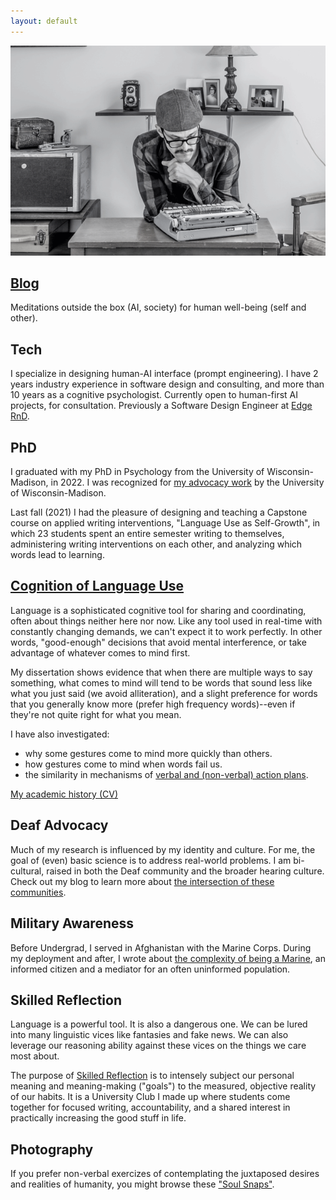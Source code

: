 ```yaml
---
layout: default
---
```


![Mark at the keys](/images/profile_main.gif)

## [Blog](/blog)
Meditations outside the box (AI, society) for human well-being (self and other).

## Tech  
I specialize in designing human-AI interface (prompt engineering). I have 2 years industry experience in software design and consulting, and more than 10 years as a cognitive psychologist. Currently open to human-first AI projects, for consultation. Previously a Software Design Engineer at [Edge RnD](edgernd.com).

## PhD  
I graduated with my PhD in Psychology from the University of Wisconsin-Madison, in 2022. I was recognized for [my advocacy work](https://grad.wisc.edu/diversity/graduate-student-service-scholarships/) by the University of Wisconsin-Madison.

Last fall (2021) I had the pleasure of designing and teaching a Capstone course on applied writing interventions, "Language Use as Self-Growth", in which 23 students spent an entire semester writing to themselves, administering writing interventions on each other, and analyzing which words lead to learning.

## [Cognition of Language Use](http://lcnl.wisc.edu/index.php/mark-koranda/)
Language is a sophisticated cognitive tool for sharing and coordinating, often about things neither here nor now. 
Like any tool used in real-time with constantly changing demands, we can't expect it to work perfectly. 
In other words, "good-enough" decisions that avoid mental interference, or take advantage of whatever comes to mind first. 

My dissertation shows evidence that when there are multiple ways to say something, what comes to mind will tend to be words that sound less like what you just said (we avoid alliteration), and a slight preference for words that you generally know more (prefer high frequency words)--even if they're not quite right for what you mean.

I have also investigated:  

- why some gestures come to mind more quickly than others.  
- how gestures come to mind when words fail us.  
- the similarity in mechanisms of [verbal and (non-verbal) action plans](https://www.frontiersin.org/articles/10.3389/fpsyg.2020.01193/full).
 
[My academic history (CV)](docs/cv-mark_koranda.pdf)

## Deaf Advocacy  
Much of my research is influenced by my identity and culture. For me, the goal of (even) basic science is to address real-world problems. I am bi-cultural, raised in both the Deaf community and the broader hearing culture. Check out my blog to learn more about [the intersection of these communities](https://thoughtrepair.wordpress.com/2013/10/05/talk-about-deafhood/). 

## Military Awareness  
Before Undergrad, I served in Afghanistan with the Marine Corps. During my deployment and after, I wrote about [the complexity of being a Marine](https://thoughtrepair.wordpress.com/2017/04/08/the-unedited-war-story-of-a-veteran/), an informed citizen and a mediator for an often uninformed population. 

## Skilled Reflection  
Language is a powerful tool. It is also a dangerous one. We can be lured into many linguistic vices like fantasies and fake news. We can also leverage our reasoning ability against these vices on the things we care most about. 

The purpose of [Skilled Reflection](https://skilledreflection.org) is to intensely subject our personal meaning and meaning-making ("goals") to the measured, objective reality of our habits. It is a University Club I made up where students come together for focused writing, accountability, and a shared interest in practically increasing the good stuff in life. 

## Photography  
If you prefer non-verbal exercizes of contemplating the juxtaposed desires and realities of humanity, you might browse these ["Soul Snaps"](/photos).

